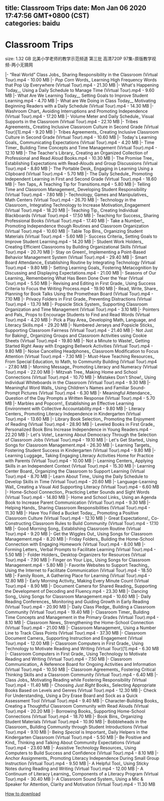 
title: Classroom Trips
date: Mon Jan 06 2020 17:47:56 GMT+0800 (CST)    
categories: baidu
---

# Classroom Trips
size: 1.32 GB
 北美小学老师的教学示范频道 第三批 高清720P 97集-原版教学视频-两小无猜网
 
|- “Real World” Class Jobs_ Sharing Responsibility in the Classroom (Virtual Tour).mp4 - 10.00 MB
|- _Pop Corn_ Words_ Learning High Frequency Words that Pop Up Everywhere (Virtual Tour).mp4 - 21.30 MB
|- What's Happening Today__ Using a Daily Schedule to Manage Time (Virtual Tour).mp4 - 9.60 MB
|- What Are We Learning Today__ Setting Goals to Improve Student Learning.mp4 - 4.70 MB
|- What are We Doing in Class Today__ Motivating Beginning Readers with a Daily Schedule (Virtual Tour).mp4 - 14.30 MB
|- Washroom Chart_ Avoiding Interruptions and Promoting Independence (Virtual Tour).mp4 - 17.20 MB
|- Volume Meter and Daily Schedule_ Visual Supports in the Classroom (Virtual Tour).mp4 - 22.10 MB
|- Tribes Agreements_ Creating Inclusive Classroom Culture in Second Grade (Virtual Tour)[1].mp4 - 9.20 MB
|- Tribes Agreements_ Creating Inclusive Classroom Culture in Second Grade (Virtual Tour).mp4 - 10.60 MB
|- Today's Learning Goals_ Communicating Expectations (Virtual Tour).mp4 - 4.20 MB
|- Time Timer_ Building Time Concepts and Time Management (Virtual Tour).mp4 - 12.10 MB
|- The Teacher's Library_ Creating an Organized Collection of Professional and Read Aloud Books.mp4 - 10.30 MB
|- The Promise Tree_ Establishing Expectations with Read-Alouds and Group Discussions (Virtual Tour).mp4 - 8.80 MB
|- The Portable Desk_ Engaging in Learning Using a Clipboard (Virtual Tour).mp4 - 5.70 MB
|- The Daily Schedule_ Promoting Independent Learning in First and Second Grade (Virtual Tour).mp4 - 18.60 MB
|- Ten Taps_ A Teaching Tip for Transitions.mp4 - 5.80 MB
|- Telling Time and Classroom Management_ Developing Student Responsibility (Virtual Tour).mp4 - 7.80 MB
|- Technology, Games and Manipulatives_ Math Centers (Virtual Tour).mp4 - 26.70 MB
|- Technology in the Classroom_ Integrating Technology to Increase Motivation_Engagement (Virtual Tour).mp4 - 18.20 MB
|- Teaching Tip_ Creating Individual Blackboards (Virtual Tour).mp4 - 17.50 MB
|- Teaching for Success_ Sharing Professional Books (Virtual Tour).mp4 - 17.40 MB
|- Take a Number!_ Promoting Independence though Routines and Classroom Organization (Virtual Tour).mp4 - 10.60 MB
|- Table Top Bins_ Organizing Student Materials (Virtual Tour).mp4 - 5.60 MB
|- Success Criteria_ Setting Goals to Improve Student Learning.mp4 - 14.20 MB
|- Student Work Holders_ Creating Efficient Classrooms by Building Organizational Skills (Virtual Tour).mp4 - 20.70 MB
|- Stay on Green!_ Implementing a Point-Based Behavior Management System (Virtual Tour).mp4 - 29.40 MB
|- Smart Board Attendance_ Establishing Routine by Integrating Technology (Virtual Tour).mp4 - 9.80 MB
|- Setting Learning Goals_ Fostering Metacognition by Discussing and Displaying Expectations.mp4 - 21.00 MB
|- Seasons of Our Learning_ Remembering What Has Been Done Over the Year (Virtual Tour).mp4 - 5.50 MB
|- Revising and Editing in First Grade_ Using Success Criteria to Focus the Writing Process.mp4 - 19.90 MB
|- Read, Write, Share_ Planning for Book Talks Using the Promethean Board (Virtual Tour).mp4 - 7.10 MB
|- Privacy Folders in First Grade_ Preventing Distractions (Virtual Tour).mp4 - 13.70 MB
|- Popsicle Stick System_ Supporting Classroom Organization and Time Management (Virtual Tour).mp4 - 3.10 MB
|- Pointers and Pals_ Props to Encourage Students to Find and Read Words (Virtual Tour).mp4 - 4.20 MB
|- Pick a Play Area_ Developing Math, Language, and Literacy Skills.mp4 - 29.20 MB
|- Numbered Jerseys and Popsicle Sticks_ Supporting Classroom Fairness (Virtual Tour).mp4 - 21.40 MB
|- Not Just for Baking!_ Organizing Groups and Classroom Activities using Cookie Sheets (Virtual Tour).mp4 - 19.80 MB
|- Not a Minute to Waste!_ Getting Started Right Away with Engaging Bellwork Activities (Virtual Tour).mp4 - 9.80 MB
|- Noise Cancelling Headphones_ Classroom Modification to Focus Attention (Virtual Tour).mp4 - 7.30 MB
|- Must-Have Teaching Resources_ From Special Education, to Math, to Community Building (Virtual Tour).mp4 - 27.80 MB
|- Morning Message_ Promoting Literacy and Numeracy (Virtual Tour).mp4 - 22.00 MB
|- Mitzvah Tree_ Making Home and School Connections (Virtual Tour).mp4 - 10.70 MB
|- Mistakes Don't Show!_ Using Individual Whiteboards in the Classroom (Virtual Tour).mp4 - 9.30 MB
|- Meaningful Word Walls_ Using Children's Names and Familiar Sound-Prompt Pictures (Virtual Tour).mp4 - 6.30 MB
|- Meaningful Attendance_ Question of the Day Prompts a Written Response (Virtual Tour).mp4 - 5.70 MB
|- Marbles and Popcorn!_ Establishing an Effective Learning Environment with Collective Accountability.mp4 - 9.80 MB
|- Literacy Centers_ Promoting Literacy Independence in Kindergarten (Virtual Tour).mp4 - 13.60 MB
|- Library Book Selection_ Promoting the Enjoyment of Reading (Virtual Tour).mp4 - 28.90 MB
|- Leveled Books in First Grade_ Personalized Book Bins Increase Independence in Young Readers.mp4 - 22.20 MB
|- Let's Vote!_ Learning About Democracy Through the Selection of Classroom Jobs (Virtual Tour).mp4 - 19.10 MB
|- Let's Get Started_ Using Songs for Classroom Management.mp4 - 26.30 MB
|- Learning Targets_ Fostering Student Success in Kindergarten (Virtual Tour).mp4 - 9.80 MB
|- Learning Luggage_ Taking Engaging Literacy Activities Home for Practice with Parents (Virtual Tour).mp4 - 10.00 MB
|- Learning Centers_ Applying Skills in an Independent Context (Virtual Tour).mp4 - 15.30 MB
|- Learning Center Board_ Organizing the Classroom to Support Learning (Virtual Tour).mp4 - 8.70 MB
|- Learn About Time_ Using the Daily Schedule to Develop Skills in Time (Virtual Tour).mp4 - 20.60 MB
|- Language-Learning Wall_ Creating a Visual Aid Supporting Literacy (Virtual Tour).mp4 - 6.60 MB
|- Home-School Connection_ Practicing Letter Sounds and Sight Words (Virtual Tour).mp4 - 14.80 MB
|- Home and School Links_ Using an Agenda Book to Increase Parent Communication (Virtual Tour).mp4 - 9.30 MB
|- Helping Hands_ Sharing Classroom Responsibilities (Virtual Tour).mp4 - 11.30 MB
|- Have You Filled a Bucket Today__ Promoting a Positive Classroom Culture (Virtual Tour).mp4 - 12.10 MB
|- Great Expectations!_ Co-Constructing Classroom Rules to Build Community (Virtual Tour).mp4 - 17.10 MB
|- Good Morning Song_ Establishing Classroom Routine (Virtual Tour).mp4 - 9.20 MB
|- Get the Wiggles Out_ Using Songs for Classroom Management.mp4 - 8.20 MB
|- Friday Folders_ Building the Home-School Connection with Engaging Homework (Virtual Tour).mp4 - 8.00 MB
|- Forming Letters_ Verbal Prompts to Facilitate Learning (Virtual Tour).mp4 - 5.50 MB
|- Folder Holders_ Desktop Organizers for Resources (Virtual Tour).mp4 - 7.90 MB
|- Finger on Your Lips_ Using Songs for Classroom Management.mp4 - 5.80 MB
|- Favorite Websites to Support Teaching_ Using the Internet to Facilitate Communication (Virtual Tour).mp4 - 18.50 MB
|- Family Room_ A Gathering Place for Learning (Virtual Tour).mp4 - 12.80 MB
|- Early Morning Activity_ Making Every Minute Count (Virtual Tour).mp4 - 8.90 MB
|- Document Camera for Shared Reading_ Supporting the Development of Decoding and Fluency.mp4 - 23.30 MB
|- Dancing Song_ Using Songs for Classroom Management.mp4 - 10.60 MB
|- Daily Reading Conferences_ Monitoring and Guiding Growth in Early Reading (Virtual Tour).mp4 - 20.90 MB
|- Daily Class Pledge_ Building a Classroom Community (Virtual Tour).mp4 - 19.40 MB
|- Classroom Timer_ Building Time Concepts and Management in the Primary Grades (Virtual Tour).mp4 - 8.10 MB
|- Classroom News_ Strengthening the Home-School Connection (Virtual Tour).mp4 - 21.00 MB
|- Classroom Management_ Using a Number Line to Track Class Points (Virtual Tour).mp4 - 37.30 MB
|- Classroom Document Camera_ Supporting Instruction and Engagement (Virtual Tour).mp4 - 12.00 MB
|- Classroom Computers in First Grade_ Using Technology to Motivate Reading and Writing (Virtual Tour)[1].mp4 - 6.30 MB
|- Classroom Computers in First Grade_ Using Technology to Motivate Reading and Writing (Virtual Tour).mp4 - 7.50 MB
|- Classroom Communication_ A Reference Board for Ongoing Activities and Information (Virtual Tour).mp4 - 10.50 MB
|- Classroom Agreements_ Fostering Critical Thinking Skills and a Classroom Community (Virtual Tour).mp4 - 6.40 MB
|- Class Jobs_ Motivating Reading while Fostering Responsibility (Virtual Tour).mp4 - 11.40 MB
|- Choosing _Just Right_ Books_ Selecting Appropriate Books Based on Levels and Genres (Virtual Tour).mp4 - 12.30 MB
|- Check For Understanding_ Using a Dry Erase Board and Sock as a Quick Assessment Tool (Virtual Tour).mp4 - 9.40 MB
|- Character-Building Books_ Creating a Thoughtful Classroom Community with Read Alouds (Virtual Tour).mp4 - 20.20 MB
|- Borrowing Books_ Supporting Home-School Connections (Virtual Tour).mp4 - 18.70 MB
|- Book Bins_ Organizing Student Materials (Virtual Tour).mp4 - 10.90 MB
|- Bobbleheads in the Classroom_ Building Community through Student Introductions (Virtual Tour).mp4 - 9.10 MB
|- Being _Special_ is Important_ Daily Helpers in the Kindergarten Classroom (Virtual Tour).mp4 - 5.50 MB
|- Be Positive and Kind_ Thinking and Talking About Community Expectations (Virtual Tour).mp4 - 23.60 MB
|- Assistive Technology Resources_ Using Computers to Build Success and Confidence (Virtual Tour).mp4 - 8.10 MB
|- Anchor Assignments_ Promoting Literacy Independence During Small Group Instruction (Virtual Tour).mp4 - 9.50 MB
|- A Helpful Tool_ Using Sticky Notes during Reading and Writing (Virtual Tour).mp4 - 12.00 MB
|- A Continuum of Literacy Learning_ Components of a Literacy Program (Virtual Tour).mp4 - 30.40 MB
|- A Classroom Sound System_ Using a Mic & Speaker for Attention, Clarity and Motivation (Virtual Tour).mp4 - 11.30 MB

[How to download](https://bpcam.bemobtrk.com/go/2ceec3aa-1ca2-46d6-b9ff-aaa5c184517c?jno=808)